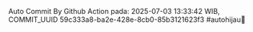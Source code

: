 Auto Commit By Github Action pada: 2025-07-03 13:33:42 WIB, COMMIT_UUID 59c333a8-ba2e-428e-8cb0-85b3121623f3 #autohijau🗿

